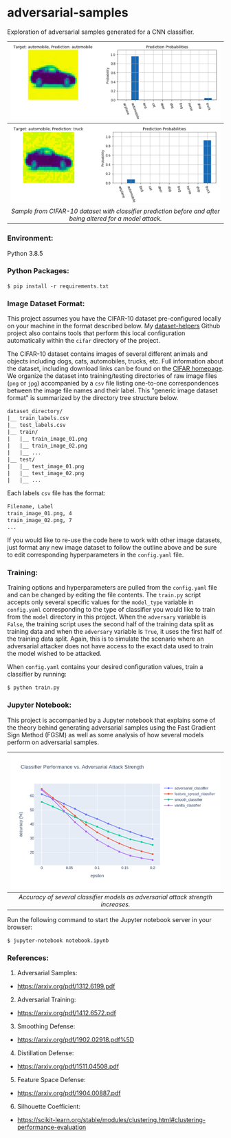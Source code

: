 # adversarial-samples
Exploration of adversarial samples generated for a CNN classifier.

| ![](images/automobile.png) |
| :-: |
| ![](images/adversarial_automobile.png) |
| *Sample from CIFAR-10 dataset with classifier prediction before and after being altered for a model attack.* |

### Environment:

Python 3.8.5

### Python Packages:

```
$ pip install -r requirements.txt
```

### Image Dataset Format:

This project assumes you have the CIFAR-10 dataset pre-configured locally on your machine in the format described below. My [dataset-helpers](https://github.com/dylanell/dataset-helpers) Github project also contains tools that perform this local configuration automatically within the `cifar` directory of the project.

The CIFAR-10 dataset contains images of several different animals and objects including dogs, cats, automobiles, trucks, etc. Full information about the dataset, including download links can be found on the [CIFAR homepage](https://www.cs.toronto.edu/~kriz/cifar.html). We organize the dataset into training/testing directories of raw image files (`png` or `jpg`) accompanied by a `csv` file listing one-to-one correspondences between the image file names and their label. This "generic image dataset format" is summarized by the directory tree structure below.

```
dataset_directory/
|__ train_labels.csv
|__ test_labels.csv
|__ train/
|   |__ train_image_01.png
|   |__ train_image_02.png
|   |__ ...
|__ test/
|   |__ test_image_01.png
|   |__ test_image_02.png
|   |__ ...   
```

Each labels `csv` file has the format:

```
Filename, Label
train_image_01.png, 4
train_image_02.png, 7
...
```

If you would like to re-use the code here to work with other image datasets, just format any new image dataset to follow the outline above and be sure to edit corresponding hyperparameters in the `config.yaml` file.

### Training:

Training options and hyperparameters are pulled from the `config.yaml` file and can be changed by editing the file contents. The `train.py` script accepts only several specific values for the `model_type` variable in `config.yaml` corresponding to the type of classifier you would like to train from the `model` directory in this project. When the `adversary` variable is `False`, the training script uses the second half of the training data split as training data and when the `adversary` variable is `True`, it uses the first half of the training data split. Again, this is to simulate the scenario where an adversarial attacker does not have access to the exact data used to train the model wished to be attacked.

When `config.yaml` contains your desired configuration values, train a classifier by running:

```
$ python train.py
```

### Jupyter Notebook:

This project is accompanied by a Jupyter notebook that explains some of the theory behind generating adversarial samples using the Fast Gradient Sign Method (FGSM) as well as some analysis of how several models perform on adversarial samples.

| ![](images/performance.png) |
| :-: |
| *Accuracy of several classifier models as adversarial attack strength increases.* |

Run the following command to start the Jupyter notebook server in your browser:

```
$ jupyter-notebook notebook.ipynb
```

### References:

1. Adversarial Samples:
  * https://arxiv.org/pdf/1312.6199.pdf
2. Adversarial Training:
  * https://arxiv.org/pdf/1412.6572.pdf
3. Smoothing Defense:
  * https://arxiv.org/pdf/1902.02918.pdf%5D
4. Distillation Defense:
  * https://arxiv.org/pdf/1511.04508.pdf
5. Feature Space Defense:
  * https://arxiv.org/pdf/1904.00887.pdf
6. Silhouette Coefficient:
  * https://scikit-learn.org/stable/modules/clustering.html#clustering-performance-evaluation
